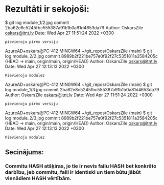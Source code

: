 # Rezultāti ir sekojoši:

$ git log module_1/2.jpg
commit 2ba62e8c5245fbc555387a91b1b0a81d4653da79
Author: OskarsZile <oskars@itnt.lv>
Date:   Wed Apr 27 11:51:24 2022 +0300

    pievienoju pirmo versiju

AzureAD+oskars@PC-412 MINGW64 ~/git_repos/OskarsZile (main)
$ git log module_2/2.jpg
commit 8989b2f221be757e0f92f27c5351811a3584205c (HEAD -> main, origin/main, origin/HEAD)
Author: OskarsZile <oskars@itnt.lv>
Date:   Wed Apr 27 12:13:13 2022 +0300

    Pievienoju module2

AzureAD+oskars@PC-412 MINGW64 ~/git_repos/OskarsZile (main)
$ git log module_1/3.jpg
commit 2ba62e8c5245fbc555387a91b1b0a81d4653da79
Author: OskarsZile <oskars@itnt.lv>
Date:   Wed Apr 27 11:51:24 2022 +0300

    pievienoju pirmo versiju

AzureAD+oskars@PC-412 MINGW64 ~/git_repos/OskarsZile (main)
$ git log module_2/3.jpg
commit 8989b2f221be757e0f92f27c5351811a3584205c (HEAD -> main, origin/main, origin/HEAD)
Author: OskarsZile <oskars@itnt.lv>
Date:   Wed Apr 27 12:13:13 2022 +0300

    Pievienoju module2



## Secinājums:

### Commitu HASH atšķiras, jo tie ir nevis failu HASH bet konkrēto darbību, jeb commitu, faili ir identiski un tiem būtu jābūt vienādiem HASH vērtībām.

